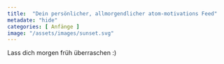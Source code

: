 ```yaml
--- 
title:  "Dein persönlicher, allmorgendlicher atom-motivations Feed"
metadate: "hide"
categories: [ Anfänge ]
image: "/assets/images/sunset.svg"
---
```

Lass dich morgen früh überraschen :)